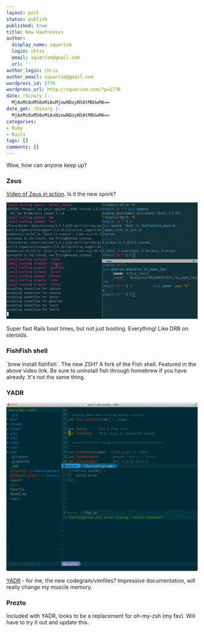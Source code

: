 ```yaml
---
layout: post
status: publish
published: true
title: New Hawtnesses
author:
  display_name: squarism
  login: chris
  email: squarism@gmail.com
  url: ''
author_login: chris
author_email: squarism@gmail.com
wordpress_id: 1776
wordpress_url: http://squarism.com/?p=1776
date: !binary |-
  MjAxMi0xMS0xMiAxMjowNDoyNSAtMDUwMA==
date_gmt: !binary |-
  MjAxMi0xMS0xMiAxNzowNDoyNSAtMDUwMA==
categories:
- Ruby
- Rails
tags: []
comments: []
---
```

<p>Wow, how can anyone keep up?</p>

<h3>Zeus</h3>
<p>
<a href="https://vimeo.com/46795747">Video of Zeus in action</a>.  Is it the new spork?
</p>

<p>
<img src="/uploads/2012/11/zeus-580x307.png" alt="" title="zeus" width="580" height="307" class="aligncenter size-large wp-image-1778" />
</p>

Super fast Rails boot times, but not just booting.  Everything!  Like DRB on steroids.</p>
<h3>FishFish shell</h3>
<p>
`brew install fishfish`.  The new ZSH?  A fork of the Fish shell.  Featured in the above video link.  Be sure to uninstall fish through homebrew if you have already.  It's not the same thing.</p>

<h3>YADR</h3>
<p>
<img src="/uploads/2012/11/yadr-580x444.png" alt="" title="yadr" width="580" height="444" class="aligncenter size-large wp-image-1777" />
</p>

<p>
<a href="http://skwp.github.com/dotfiles/">YADR</a> - for me, the new codegram/vimfiles?  Impressive documentation, will really change my muscle memory.</p>

<h3>Prezto</h3>
<p>
Included with YADR, looks to be a replacement for oh-my-zsh (my fav).  Will have to try it out and update this.</p>
